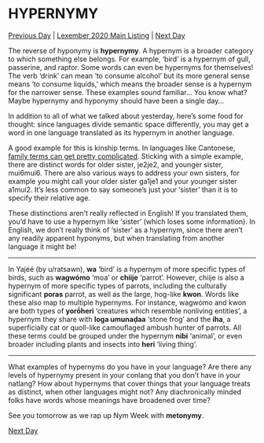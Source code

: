 # HYPERNYMY
[Previous Day](_prompts/r-conlangs/lexember/2021/prompts/w2/10.md) | [Lexember 2020 Main Listing](_prompts/r-conlangs/lexember/2021/toc_lex21.md) | [Next Day](_prompts/r-conlangs/lexember/2021/prompts/w2/12.md)

The reverse of hyponymy is **hypernymy**. A hypernym is a broader category to which something else belongs. For example, ‘bird’ is a hypernym of gull, passerine, and raptor. Some words can even be hypernyms for themselves! The verb ‘drink’ can mean ‘to consume alcohol’ but its more general sense means ‘to consume liquids,’ which means the broader sense is a hypernym for the narrower sense. These examples sound familiar… You know what? Maybe hypernymy and hyponymy should have been a single day…

In addition to all of what we talked about yesterday, here’s some food for thought: since languages divide semantic space differently, you may get a word in one language translated as its hypernym in another language.

A good example for this is kinship terms. In languages like Cantonese, [family terms can get pretty complicated](https://www.youtube.com/watch?v=A1HaZ4WLo50). Sticking with a simple example, there are distinct words for older sister, je2je2, and younger sister, mui6mui6. There are also various ways to address your own sisters, for example you might call your older sister ga1je1 and your younger sister a1mui2. It’s less common to say someone’s just your ‘sister’ than it is to specify their relative age.

These distinctions aren’t really reflected in English! If you translated them, you’d have to use a hypernym like ‘sister’ (which loses some information). In English, we don’t really think of ‘sister’ as a hypernym, since there aren’t any readily apparent hyponyms, but when translating from another language it might be!

-----

In Yajéé (by u/ratsawn), **wa** ‘bird’ is a hypernym of more specific types of birds, such as **wagwómo** ‘moa’ or **chiije** ‘parrot’. However, chiije is also a hypernym of more specific types of parrots, including the culturally significant **poras** parrot, as well as the large, hog-like **kwon**. Words like these also map to multiple hypernyms. For instance, wagwómo and kwon are both types of **yorö́heri** ‘creatures which resemble nonliving entities’, a hypernym they share with **loga umunaḍaa** ‘stone frog’ and the **iha**, a superficially cat or quoll-like camouflaged ambush hunter of parrots. All these terms could be grouped under the hypernym **nibi** ‘animal’, or even broader including plants and insects into **heri** ‘living thing’.

-----

What examples of hypernyms do you have in your language? Are there any levels of hypernymy present in your conlang that you don’t have in your natlang? How about hypernyms that cover things that your language treats as distinct, when other languages might not? Any diachronically minded folks have words whose meanings have broadened over time?

See you tomorrow as we rap up Nym Week with **metonymy**.

[Next Day](_prompts/r-conlangs/lexember/2021/prompts/w2/12.md)
